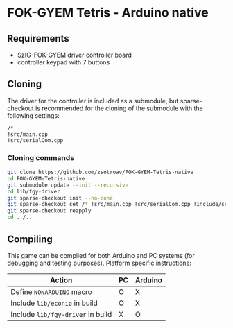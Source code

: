 # FOK-GYEM Tetris - Arduino native

## Requirements
- SzIG-FOK-GYEM driver controller board 
- controller keypad with 7 buttons

## Cloning
The driver for the controller is included as a submodule, but sparse-checkout
is recommended for the cloning of the submodule with the following settings:
```
/*
!src/main.cpp
!src/serialCom.cpp
```

### Cloning commands
```sh
git clone https://github.com/zsotroav/FOK-GYEM-Tetris-native
cd FOK-GYEM-Tetris-native
git submodule update --init --recursive
cd lib/fgy-driver
git sparse-checkout init --no-cone
git sparse-checkout set /* !src/main.cpp !src/serialCom.cpp !include/serialCom.h
git sparse-checkout reapply
cd ../..
```

## Compiling
This game can be compiled for both Arduino and PC systems (for debugging and 
testing purposes). Platform specific instructions:

| Action                           | PC | Arduino |
|-----------------------------------|---|---|
| Define `NONARDUINO` macro         | O | X |
| Include `lib/econio` in build     | O | X |
| Include `lib/fgy-driver` in build | X | O |
